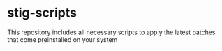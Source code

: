 # stig-scripts
This repository includes all necessary scripts to apply the latest patches that come preinstalled on your system
